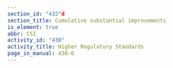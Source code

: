 ```yaml
---
section_id: "432"d
section_title: Cumulative substantial improvements
is_element: true
abbr: CSI
activity_id: "430"
activity_title: Higher Regulatory Standards
page_in_manual: 430-6
---
```

